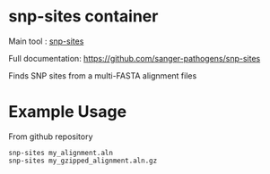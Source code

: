 # snp-sites container

Main tool : [snp-sites](https://github.com/sanger-pathogens/snp-sites)

Full documentation: https://github.com/sanger-pathogens/snp-sites

Finds SNP sites from a multi-FASTA alignment files

# Example Usage

From github repository
```
snp-sites my_alignment.aln
snp-sites my_gzipped_alignment.aln.gz
```
